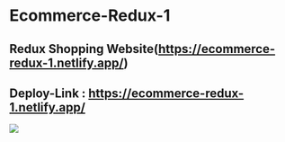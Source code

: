 # Ecommerce-Redux-1
## Redux Shopping Website(https://ecommerce-redux-1.netlify.app/)
## Deploy-Link : https://ecommerce-redux-1.netlify.app/

![](https://miro.medium.com/max/875/1*IESvFDZXpDQ50E8KpePwfw.png)



